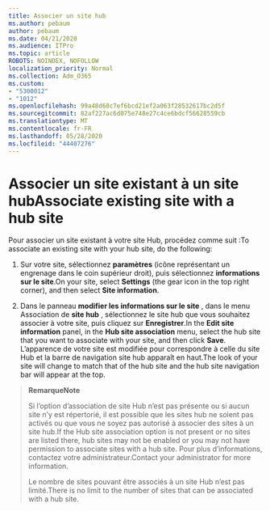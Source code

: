 ```yaml
---
title: Associer un site hub
ms.author: pebaum
author: pebaum
ms.date: 04/21/2020
ms.audience: ITPro
ms.topic: article
ROBOTS: NOINDEX, NOFOLLOW
localization_priority: Normal
ms.collection: Adm_O365
ms.custom:
- "5300012"
- "1012"
ms.openlocfilehash: 99a48d68c7ef6bcd21ef2a063f28532617bc2d5f
ms.sourcegitcommit: 82af227ac6d075e748e27c4ce6bdcf56628559cb
ms.translationtype: MT
ms.contentlocale: fr-FR
ms.lasthandoff: 05/28/2020
ms.locfileid: "44407276"
---
```

# <a name="associate-existing-site-with-a-hub-site"></a><span data-ttu-id="fdb92-102">Associer un site existant à un site hub</span><span class="sxs-lookup"><span data-stu-id="fdb92-102">Associate existing site with a hub site</span></span>

<span data-ttu-id="fdb92-103">Pour associer un site existant à votre site Hub, procédez comme suit :</span><span class="sxs-lookup"><span data-stu-id="fdb92-103">To associate an existing site with your hub site, do the following:</span></span>
  
1. <span data-ttu-id="fdb92-104">Sur votre site, sélectionnez **paramètres** (icône représentant un engrenage dans le coin supérieur droit), puis sélectionnez **informations sur le site**.</span><span class="sxs-lookup"><span data-stu-id="fdb92-104">On your site, select **Settings** (the gear icon in the top right corner), and then select **Site information**.</span></span>

2. <span data-ttu-id="fdb92-105">Dans le panneau **modifier les informations sur le site** , dans le menu Association de **site hub** , sélectionnez le site hub que vous souhaitez associer à votre site, puis cliquez sur **Enregistrer**.</span><span class="sxs-lookup"><span data-stu-id="fdb92-105">In the **Edit site information** panel, in the **Hub site association** menu, select the hub site that you want to associate with your site, and then click **Save**.</span></span> <span data-ttu-id="fdb92-106">L’apparence de votre site est modifiée pour correspondre à celle du site Hub et la barre de navigation site hub apparaît en haut.</span><span class="sxs-lookup"><span data-stu-id="fdb92-106">The look of your site will change to match that of the hub site and the hub site navigation bar will appear at the top.</span></span>

><span data-ttu-id="fdb92-107">**Remarque**</span><span class="sxs-lookup"><span data-stu-id="fdb92-107">**Note**</span></span>
>
><span data-ttu-id="fdb92-108">Si l’option d’association de site Hub n’est pas présente ou si aucun site n’y est répertorié, il est possible que les sites hub ne soient pas activés ou que vous ne soyez pas autorisé à associer des sites à un site hub.</span><span class="sxs-lookup"><span data-stu-id="fdb92-108">If the Hub site association option is not present or no sites are listed there, hub sites may not be enabled or you may not have permission to associate sites with a hub site.</span></span> <span data-ttu-id="fdb92-109">Pour plus d’informations, contactez votre administrateur.</span><span class="sxs-lookup"><span data-stu-id="fdb92-109">Contact your administrator for more information.</span></span>
>
><span data-ttu-id="fdb92-110">Le nombre de sites pouvant être associés à un site Hub n’est pas limité.</span><span class="sxs-lookup"><span data-stu-id="fdb92-110">There is no limit to the number of sites that can be associated with a hub site.</span></span>
  